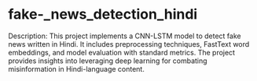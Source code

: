 # fake-_news_detection_hindi
Description: This project implements a CNN-LSTM model to detect fake news written in Hindi. It includes preprocessing techniques, FastText word embeddings, and model evaluation with standard metrics. The project provides insights into leveraging deep learning for combating misinformation in Hindi-language content.

